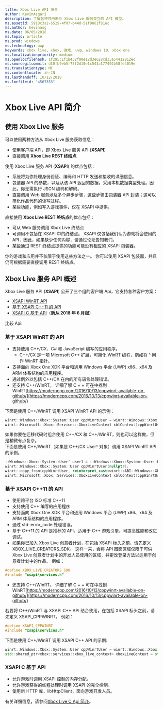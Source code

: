 ```yaml
---
title: Xbox Live API 简介
author: KevinAsgari
description: 了解各种可用来与 Xbox Live 服务交互的 API 模型。
ms.assetid: 5918c3a2-6529-4f07-b44d-51f9861f91ec
ms.author: kevinasg
ms.date: 06/05/2018
ms.topic: article
ms.prod: windows
ms.technology: uwp
keywords: xbox live, xbox, 游戏, uwp, windows 10, xbox one
ms.localizationpriority: medium
ms.openlocfilehash: 1f295c1f1b432f90e12d3e628cd35a54412812ec
ms.sourcegitcommit: d10fb9eb5f75f2d10e1c543a177402b50fe4019e
ms.translationtype: MT
ms.contentlocale: zh-CN
ms.lasthandoff: 10/12/2018
ms.locfileid: "4567358"
---
```

# <a name="introduction-to-xbox-live-apis"></a>Xbox Live API 简介

## <a name="use-xbox-live-services"></a>使用 Xbox Live 服务

可以使用两种方法从 Xbox Live 服务获取信息：

- 使用客户端 API，即 Xbox Live 服务 API (**XSAPI**)
- 直接调用 **Xbox Live REST 终结点**

使用 Xbox Live 服务 API (**XSAPI**) 的优点包括：

- 系统将为你处理身份验证、编码和 HTTP 发送和接收的详细信息。
- 包装器 API 的参数，以及从该 API 返回的数据，采用本机数据类型处理。因此，你无需执行 JSON 编码和解码。
- 直接调用 Web 服务涉及多个异步步骤，这些步骤由包装器 API 封装；这可以简化作品代码的读写过程。
- 某些功能，例如写入游戏事件，仅在 XSAPI 中提供。

直接使用 **Xbox Live REST 终结点**的优点包括：

- 可从 Web 服务调用 Xbox Live 终结点
- 可调用不包括在 XSAPI 中的终结点。  XSAPI 仅包括我们认为游戏将会使用的 API，因此，如果缺少任何内容，请通过论坛告知我们。
- 某些通过 REST 终结点提供的功能可能没有相应的 XSAPI 包装器。

你的游戏和应用并不仅限于使用这些方法之一。 你可以使用 XSAPI 包装器，并且仍可根据需要直接调用 REST 终结点。

## <a name="xbox-live-services-api-overview"></a>Xbox Live 服务 API 概述 ##

Xbox Live 服务 API (**XSAPI**) 公开了三个组的客户端 Api，它支持各种客户方案：

- [XSAPI WinRT API](#xsapi-winrt-based-api)
- [基于 XSAPI C++11 的 API](#xsapi-c++11-based-api)
- [XSAPI C 基于 API](#xsapi-c-based-api)（**新从 2018 年 6 月起**）

比较 Api:

### <a name="xsapi-winrt-based-api"></a>基于 XSAPI WinRT 的 API

- 支持使用 C++/CX、C# 和 JavaScript 编写的应用程序。
    - C++/CX 是一项 Microsoft C++ 扩展，可简化 WinRT 编程，例如将 ^ 用作 WinRT 指针。
- 支持面向 Xbox One XDK 平台和通用 Windows 平台 (UWP) x86、x64 及 ARM 体系结构的应用程序。
- 通过例外以包括 C++/CX 在内的所有语言处理错误。
- 还支持 C++/WinRT。  详细了解 C + + 可在中找到 WinRT[https://moderncpp.com/2016/10/13/cppwinrt-available-on-github/](https://moderncpp.com/2016/10/13/cppwinrt-available-on-github/)

下面是使用 C++/WinRT 调用 XSAPI WinRT API 的示例：

```c++
winrt::Windows::Xbox::System::User cppWinrtUser = winrt::Windows::Xbox::System::User::Users().GetAt(0);
winrt::Microsoft::Xbox::Services::XboxLiveContext xblContext(cppWinrtUser);
```

如果你要在迁移代码时组合使用 C++/CX 和 C++/WinRT，则也可以这样做，但是稍微有点复杂。  
下面是使用 C++/WinRT（如果是 C++/CX User^ 对象）调用 XSAPI WinRT API 的示例。

```c++
::Windows::Xbox::System::User^ user1 = ::Windows::Xbox::System::User::Users->GetAt(0);
winrt::Windows::Xbox::System::User cppWinrtUser(nullptr);
winrt::copy_from(cppWinrtUser, reinterpret_cast<winrt::ABI::Windows::Xbox::System::IUser*>(user1));
winrt::Microsoft::Xbox::Services::XboxLiveContext xblContext(cppWinrtUser);
```


### <a name="xsapi-c11-based-api"></a>基于 XSAPI C++11 的 API

- 使用跨平台 ISO 标准 C++11
- 支持使用 C++ 编写的应用程序
- 支持面向 Xbox One XDK 平台和通用 Windows 平台 (UWP) x86、x64 及 ARM 体系结构的应用程序。
- 通过 std::error_code 处理错误。
- 基于 C++11 的 API 是推荐的 API，适用于 C++ 游戏引擎，可提高性能和改进调试。
- 如果你已加入 Xbox Live 创意者计划，在包括 XSAPI 标头之前，请先定义 XBOX_LIVE_CREATORS_SDK。 这样一来，会将 API 图面区域仅限于可供 Xbox Live 创意者计划中的开发人员使用的区域，并更改登录方法以适用于创意者计划中的作品。  例如：

```c++
#define XBOX_LIVE_CREATORS_SDK
#include "xsapi\services.h"
```

- 还支持 C++/WinRT。  详细了解 C + + 可在中找到 WinRT[https://moderncpp.com/2016/10/13/cppwinrt-available-on-github/](https://moderncpp.com/2016/10/13/cppwinrt-available-on-github/)

若要将 C++/WinRT 与 XSAPI C++ API 结合使用，在包括 XSAPI 标头之前，请先定义 XSAPI_CPPWINRT。  例如：

```c++
#define XSAPI_CPPWINRT
#include "xsapi\services.h"
```

下面是使用 C++/WinRT 调用 XSAPI C++ API 的示例:

```c++
winrt::Windows::Xbox::System::User cppWinrtUser = winrt::Windows::Xbox::System::User::Users().GetAt(0);
std::shared_ptr<xbox::services::xbox_live_context> xboxLiveContext = std::make_shared<xbox::services::xbox_live_context>(cppWinrtUser);
```

### <a name="xsapi-c-based-api"></a>XSAPI C 基于 API

- 允许游戏时调用 XSAPI 控制的内存分配。
- 允许游戏获得的线程处理时调用 XSAPI 的完全控制。
- 使用新 HTTP 库，libHttpClient，面向游戏开发人员。

有关详细信息，请参阅[Xbox Live C Api 简介](xsapi-flat-c.md)。

